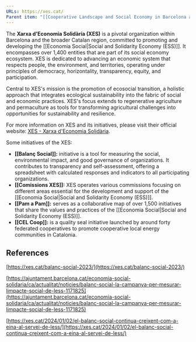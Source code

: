 ```yaml
---
URLs: https://xes.cat/
Parent item: "[[Cooperative Landscape and Social Economy in Barcelona and Catalonia]]"
---
```

The **Xarxa d'Economia Solidària (XES)** is a pivotal organization within Barcelona and the broader Catalan region, committed to promoting and developing the [[Economia Social|Social and Solidarity Economy (ESS)]]. It encompasses over 1,400 entities that are part of its social economy ecosystem. XES is dedicated to advancing an economic system that respects people, the environment, and territories, operating under principles of democracy, horizontality, transparency, equity, and participation.

Central to XES's mission is the promotion of ecosocial transition, a holistic approach that integrates ecological sustainability into the fabric of social and economic practices. XES's focus extends to regenerative agriculture and permaculture as tools for transforming agricultural challenges into opportunities for sustainability and resilience.

For more information on XES and its initiatives, please visit their official website: [XES - Xarxa d'Economia Solidària](https://xes.cat/).

Some initiatives of the XES:

- **[[Balanç Social]]:** initiative is a tool for measuring the social, environmental impact, and good governance of organizations. It contributes to transparency and self-assessment, offering a spreadsheet with calculated responses and indicators to all participating organizations.
- **[[Comissions XES]]:** XES operates various commissions focusing on different areas essential for the development and support of the [[Economia Social|Social and Solidarity Economy (ESS)]].
- **[[Pam a Pam]]:** serves as a collaborative map of over 1,500 initiatives that share the values and practices of the [[Economia Social|Social and Solidarity Economy (ESS)]].
- **[[CEL Coop]]:** is a quality seal initiative launched by around forty federated cooperatives to promote cooperative local energy communities in Catalonia.

## References

[https://xes.cat/balanc-social-2023/](https://xes.cat/balanc-social-2023/)

[https://ajuntament.barcelona.cat/economia-social-solidaria/ca/actualitat/noticies/balanc-social-la-campanya-per-mesurar-limpacte-social-de-less-1171825](https://ajuntament.barcelona.cat/economia-social-solidaria/ca/actualitat/noticies/balanc-social-la-campanya-per-mesurar-limpacte-social-de-less-1171825)

[https://xes.cat/2024/01/02/el-balanc-social-continua-creixent-com-a-eina-al-servei-de-less/](https://xes.cat/2024/01/02/el-balanc-social-continua-creixent-com-a-eina-al-servei-de-less/)